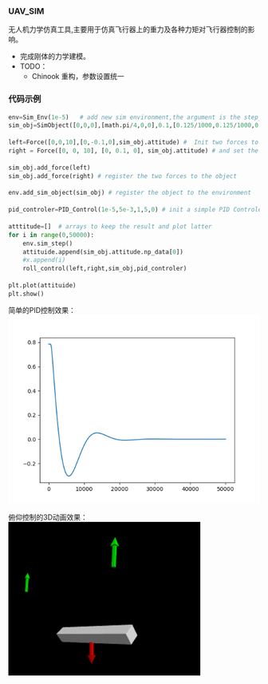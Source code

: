 ### UAV_SIM

无人机力学仿真工具,主要用于仿真飞行器上的重力及各种力矩对飞行器控制的影响。

- 完成刚体的力学建模。
- TODO：
	- Chinook 重构，参数设置统一
	

### 代码示例
```python
env=Sim_Env(1e-5)   # add new sim environment,the argument is the step_sim_time
sim_obj=SimObject([0,0,0],[math.pi/4,0,0],0.1,[0.125/1000,0.125/1000,0.125/1000],1e-5)   # add a sim objects, init the attitude and attributes like mass,J

left=Force([0,0,10],[0,-0.1,0],sim_obj.attitude) #  Init two forces to control the roll,one is on the left side of the object, the other one is on the right side
right = Force([0, 0, 10], [0, 0.1, 0], sim_obj.attitude) # and set the force coordinate system as the coordinate system of object

sim_obj.add_force(left)
sim_obj.add_force(right) # register the two forces to the object

env.add_sim_object(sim_obj) # register the object to the environment

pid_controler=PID_Control(1e-5,5e-3,1,5,0) # init a simple PID Controler

atttitude=[]  # arrays to keep the result and plot latter
for i in range(0,50000):
    env.sim_step()
    attituide.append(sim_obj.attitude.np_data[0])
    #x.append(i)
    roll_control(left,right,sim_obj,pid_controler)

plt.plot(attituide)
plt.show()
```

简单的PID控制效果： 
![此处输入图片的描述][1]

[1]: https://raw.githubusercontent.com/Ncerzzk/UAV_SIM/master/pid_control.png

俯仰控制的3D动画效果：
![此处输入图片的描述][2]

[2]: https://raw.githubusercontent.com/Ncerzzk/UAV_SIM/master/example.gif